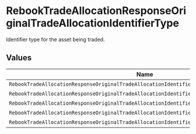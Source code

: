 # RebookTradeAllocationResponseOriginalTradeAllocationIdentifierType

Identifier type for the asset being traded.


## Values

| Name                                                                                          | Value                                                                                         |
| --------------------------------------------------------------------------------------------- | --------------------------------------------------------------------------------------------- |
| `RebookTradeAllocationResponseOriginalTradeAllocationIdentifierTypeIdentifierTypeUnspecified` | IDENTIFIER_TYPE_UNSPECIFIED                                                                   |
| `RebookTradeAllocationResponseOriginalTradeAllocationIdentifierTypeAssetID`                   | ASSET_ID                                                                                      |
| `RebookTradeAllocationResponseOriginalTradeAllocationIdentifierTypeSymbol`                    | SYMBOL                                                                                        |
| `RebookTradeAllocationResponseOriginalTradeAllocationIdentifierTypeCusip`                     | CUSIP                                                                                         |
| `RebookTradeAllocationResponseOriginalTradeAllocationIdentifierTypeIsin`                      | ISIN                                                                                          |